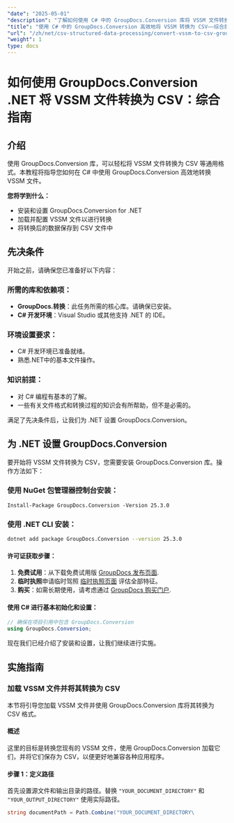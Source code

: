 ```yaml
---
"date": "2025-05-01"
"description": "了解如何使用 C# 中的 GroupDocs.Conversion 库将 VSSM 文件转换为 CSV。本指南涵盖设置、转换步骤和实际应用。"
"title": "使用 C# 中的 GroupDocs.Conversion 高效地将 VSSM 转换为 CSV——综合指南"
"url": "/zh/net/csv-structured-data-processing/convert-vssm-to-csv-groupdocs-net/"
"weight": 1
type: docs
---
```

# 如何使用 GroupDocs.Conversion .NET 将 VSSM 文件转换为 CSV：综合指南

## 介绍

使用 GroupDocs.Conversion 库，可以轻松将 VSSM 文件转换为 CSV 等通用格式。本教程将指导您如何在 C# 中使用 GroupDocs.Conversion 高效地转换 VSSM 文件。

**您将学到什么：**
- 安装和设置 GroupDocs.Conversion for .NET
- 加载并配置 VSSM 文件以进行转换
- 将转换后的数据保存到 CSV 文件中

## 先决条件

开始之前，请确保您已准备好以下内容：

### 所需的库和依赖项：
- **GroupDocs.转换**：此任务所需的核心库。请确保已安装。
- **C# 开发环境**：Visual Studio 或其他支持 .NET 的 IDE。

### 环境设置要求：
- C# 开发环境已准备就绪。
- 熟悉.NET中的基本文件操作。

### 知识前提：
- 对 C# 编程有基本的了解。
- 一些有关文件格式和转换过程的知识会有所帮助，但不是必需的。

满足了先决条件后，让我们为 .NET 设置 GroupDocs.Conversion。

## 为 .NET 设置 GroupDocs.Conversion

要开始将 VSSM 文件转换为 CSV，您需要安装 GroupDocs.Conversion 库。操作方法如下：

### 使用 NuGet 包管理器控制台安装：
```shell
Install-Package GroupDocs.Conversion -Version 25.3.0
```

### 使用 .NET CLI 安装：
```bash
dotnet add package GroupDocs.Conversion --version 25.3.0
```

#### 许可证获取步骤：
1. **免费试用**：从下载免费试用版 [GroupDocs 发布页面](https://releases。groupdocs.com/conversion/net/).
2. **临时执照**申请临时驾照 [临时执照页面](https://purchase.groupdocs.com/temporary-license/) 评估全部特征。
3. **购买**：如需长期使用，请考虑通过 [GroupDocs 购买门户](https://purchase。groupdocs.com/buy).

#### 使用 C# 进行基本初始化和设置：
```csharp
// 确保在项目引用中包含 GroupDocs.Conversion
using GroupDocs.Conversion;
```

现在我们已经介绍了安装和设置，让我们继续进行实施。

## 实施指南

### 加载 VSSM 文件并将其转换为 CSV

本节将引导您加载 VSSM 文件并使用 GroupDocs.Conversion 库将其转换为 CSV 格式。

#### 概述
这里的目标是转换您现有的 VSSM 文件，使用 GroupDocs.Conversion 加载它们，并将它们保存为 CSV，以便更好地兼容各种应用程序。

#### 步骤 1：定义路径
首先设置源文件和输出目录的路径。替换 `"YOUR_DOCUMENT_DIRECTORY"` 和 `"YOUR_OUTPUT_DIRECTORY"` 使用实际路径。
```csharp
string documentPath = Path.Combine("YOUR_DOCUMENT_DIRECTORY\